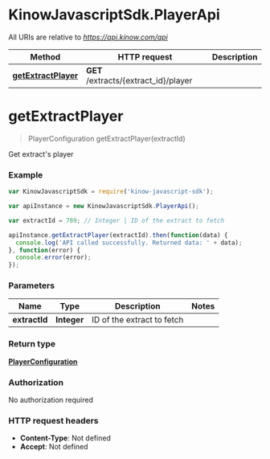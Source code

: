 # KinowJavascriptSdk.PlayerApi

All URIs are relative to *https://api.kinow.com/api*

Method | HTTP request | Description
------------- | ------------- | -------------
[**getExtractPlayer**](PlayerApi.md#getExtractPlayer) | **GET** /extracts/{extract_id}/player | 


<a name="getExtractPlayer"></a>
# **getExtractPlayer**
> PlayerConfiguration getExtractPlayer(extractId)



Get extract&#39;s player

### Example
```javascript
var KinowJavascriptSdk = require('kinow-javascript-sdk');

var apiInstance = new KinowJavascriptSdk.PlayerApi();

var extractId = 789; // Integer | ID of the extract to fetch

apiInstance.getExtractPlayer(extractId).then(function(data) {
  console.log('API called successfully. Returned data: ' + data);
}, function(error) {
  console.error(error);
});

```

### Parameters

Name | Type | Description  | Notes
------------- | ------------- | ------------- | -------------
 **extractId** | **Integer**| ID of the extract to fetch | 

### Return type

[**PlayerConfiguration**](PlayerConfiguration.md)

### Authorization

No authorization required

### HTTP request headers

 - **Content-Type**: Not defined
 - **Accept**: Not defined

